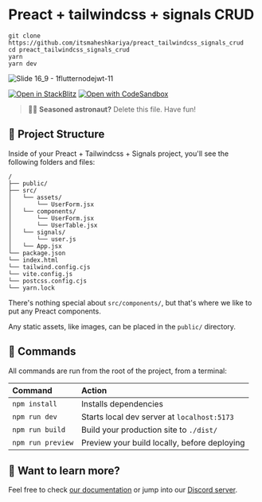 # Preact + tailwindcss + signals CRUD
```
git clone https://github.com/itsmaheshkariya/preact_tailwindcss_signals_crud
cd preact_tailwindcss_signals_crud
yarn
yarn dev
```
![Slide 16_9 - 1flutternodejwt-11](https://user-images.githubusercontent.com/16520789/215356624-40b4bc37-0f60-4169-845b-4378bd4f7d73.png)

[![Open in StackBlitz](https://developer.stackblitz.com/img/open_in_stackblitz.svg)](https://stackblitz.com/github/itsmaheshkariya/preact_tailwindcss_signals_crud)
[![Open with CodeSandbox](https://assets.codesandbox.io/github/button-edit-lime.svg)](https://codesandbox.io/s/github/itsmaheshkariya/preact_tailwindcss_signals_crud)

> 🧑‍🚀 **Seasoned astronaut?** Delete this file. Have fun!

## 🚀 Project Structure

Inside of your Preact + Tailwindcss + Signals project, you'll see the following folders and files:

```
/
├── public/
├── src/
│   └── assets/
│       └── UserForm.jsx
│   └── components/
│       └── UserForm.jsx
│       └── UserTable.jsx
│   └── signals/
│       └── user.js
│   └── App.jsx
└── package.json
└── index.html
└── tailwind.config.cjs
└── vite.config.js
└── postcss.config.cjs
└── yarn.lock
```

There's nothing special about `src/components/`, but that's where we like to put any Preact components.

Any static assets, like images, can be placed in the `public/` directory.

## 🧞 Commands

All commands are run from the root of the project, from a terminal:

| Command                | Action                                           |
| :--------------------- | :----------------------------------------------- |
| `npm install`          | Installs dependencies                            |
| `npm run dev`          | Starts local dev server at `localhost:5173`      |
| `npm run build`        | Build your production site to `./dist/`          |
| `npm run preview`      | Preview your build locally, before deploying     |

## 👀 Want to learn more?

Feel free to check [our documentation](https://preactjs.com) or jump into our [Discord server]().
